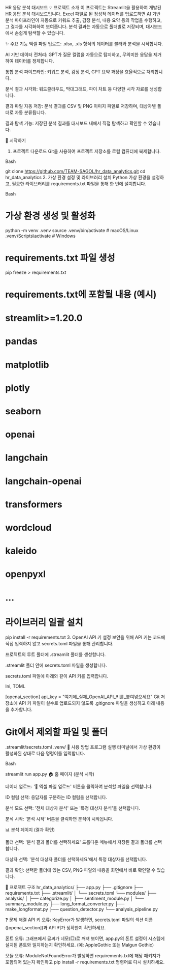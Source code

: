 HR 응답 분석 대시보드
💡 프로젝트 소개
이 프로젝트는 Streamlit을 활용하여 개발된 HR 응답 분석 대시보드입니다. Excel 파일로 된 정성적 데이터를 업로드하면 AI 기반 분석 파이프라인이 자동으로 키워드 추출, 감정 분석, 내용 요약 등의 작업을 수행하고, 그 결과를 시각화하여 보여줍니다. 분석 결과는 자동으로 폴더별로 저장되며, 대시보드에서 손쉽게 탐색할 수 있습니다.

✨ 주요 기능
엑셀 파일 업로드: .xlsx, .xls 형식의 데이터를 불러와 분석을 시작합니다.

AI 기반 데이터 전처리: GPT가 질문 컬럼을 자동으로 탐지하고, 무의미한 응답을 제거하여 데이터를 정제합니다.

통합 분석 파이프라인: 키워드 분석, 감정 분석, GPT 요약 과정을 효율적으로 처리합니다.

분석 결과 시각화: 워드클라우드, 막대그래프, 파이 차트 등 다양한 시각 자료를 생성합니다.

결과 파일 자동 저장: 분석 결과를 CSV 및 PNG 이미지 파일로 저장하며, 대상자별 폴더로 자동 분류됩니다.

결과 탐색 기능: 저장된 분석 결과를 대시보드 내에서 직접 탐색하고 확인할 수 있습니다.

🚀 시작하기
1. 프로젝트 다운로드
Git을 사용하여 프로젝트 저장소를 로컬 컴퓨터에 복제합니다.

Bash

git clone https://github.com/TEAM-SAGOL/hr_data_analytics.git
cd hr_data_analytics
2. 가상 환경 설정 및 라이브러리 설치
Python 가상 환경을 설정하고, 필요한 라이브러리를 requirements.txt 파일을 통해 한 번에 설치합니다.

Bash

# 가상 환경 생성 및 활성화
python -m venv .venv
source .venv/bin/activate  # macOS/Linux
.venv\Scripts\activate      # Windows

# requirements.txt 파일 생성
pip freeze > requirements.txt

# requirements.txt에 포함될 내용 (예시)
# streamlit>=1.20.0
# pandas
# matplotlib
# plotly
# seaborn
# openai
# langchain
# langchain-openai
# transformers
# wordcloud
# kaleido
# openpyxl
# ...

# 라이브러리 일괄 설치
pip install -r requirements.txt
3. OpenAI API 키 설정
보안을 위해 API 키는 코드에 직접 입력하지 않고 secrets.toml 파일을 통해 관리합니다.

프로젝트의 루트 폴더에 .streamlit 폴더를 생성합니다.

.streamlit 폴더 안에 secrets.toml 파일을 생성합니다.

secrets.toml 파일에 아래와 같이 API 키를 입력합니다.

Ini, TOML

[openai_section]
api_key = "여기에_실제_OpenAI_API_키를_붙여넣으세요"
Git 저장소에 API 키 파일이 실수로 업로드되지 않도록 .gitignore 파일을 생성하고 아래 내용을 추가합니다.

# Git에서 제외할 파일 및 폴더
.streamlit/secrets.toml
.venv/
📝 사용 방법
프로그램 실행
터미널에서 가상 환경이 활성화된 상태로 다음 명령어를 입력합니다.

Bash

streamlit run app.py
🏠 홈 페이지 (분석 시작)

데이터 업로드: '📂 엑셀 파일 업로드' 버튼을 클릭하여 분석할 파일을 선택합니다.

ID 컬럼 선택: 응답자를 구분하는 ID 컬럼을 선택합니다.

분석 모드 선택: '전체 대상자 분석' 또는 '특정 대상자 분석'을 선택합니다.

분석 시작: '분석 시작' 버튼을 클릭하면 분석이 시작됩니다.

📊 분석 페이지 (결과 확인)

폴더 선택: '분석 결과 폴더를 선택하세요' 드롭다운 메뉴에서 저장된 결과 폴더를 선택합니다.

대상자 선택: '분석 대상자 폴더를 선택하세요'에서 특정 대상자를 선택합니다.

결과 확인: 선택한 폴더에 있는 CSV, PNG 파일의 내용을 화면에서 바로 확인할 수 있습니다.

📂 프로젝트 구조
hr_data_analytics/
├── app.py
├── .gitignore
├── requirements.txt
├── .streamlit/
│   └── secrets.toml
└── modules/
    ├── analysis/
    │   ├── categorize.py
    │   ├── sentiment_module.py
    │   └── summary_module.py
    ├── long_format_converter.py
    ├── make_longformat.py
    ├── question_detector.py
    └── analysis_pipeline.py

❓ 문제 해결
API 키 오류: KeyError가 발생하면, secrets.toml 파일의 섹션 이름([openai_section])과 API 키가 정확한지 확인하세요.

폰트 오류: 그래프에서 글씨가 네모(□)로 깨져 보이면, app.py의 폰트 설정이 시스템에 설치된 폰트와 일치하는지 확인하세요. (예: AppleGothic 또는 Malgun Gothic)

모듈 오류: ModuleNotFoundError가 발생하면 requirements.txt에 해당 패키지가 포함되어 있는지 확인하고 pip install -r requirements.txt 명령어로 다시 설치하세요.